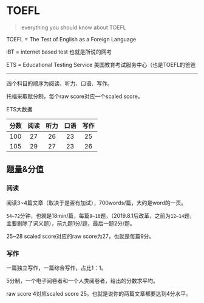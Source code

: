 # TOEFL

> everything you should know about TOEFL

TOEFL = The Test of English as a Foreign Language

iBT = internet based test 也就是所说的网考

ETS = Educational Testing Service 美国教育考试服务中心（也是TOEFL的爸爸

---

四个科目的顺序为阅读、听力、口语、写作。

托福采取赋分制，每个raw score对应一个scaled score。

ETS大数据

| 分数 | 阅读 | 听力 | 口语 | 写作 |
| :--: | :--: | :--: | :--: | :--: |
| 100  |  27  |  26  |  23  |  25  |
| 105  |  29  |  27  |  23  |  26  |



## 题量&分值

### 阅读

阅读3~4篇文章（取决于是否有加试），700words/篇，大约是word的一页。

`54~72`分钟，也就是18min/篇，每篇`9~10`题，（2019.8.1后改革，之前为`12~14`题，主要剔除了词义题），前九题1分/题，最后一题2分/题。

25~28 scaled score对应的raw score为27，也就是每篇9分。

### 写作

一篇独立写作，一篇综合写作，占比1：1。

5分制，一个电子阅卷者和一个人类阅卷者，给出的分数求平均。

raw score 4对应scaled score 25。也就是说你的两篇文章都要达到4分水平。